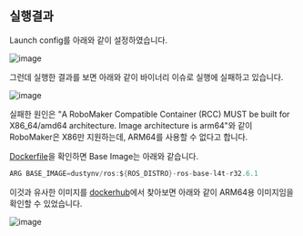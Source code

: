 ## 실행결과 

Launch config를 아래와 같이 설정하였습니다.

![image](https://user-images.githubusercontent.com/52392004/209526562-1422f641-9865-432a-af0e-5927f8285cf7.png)

그런데 실행한 결과를 보면 아래와 같이 바이너리 이슈로 실행에 실패하고 있습니다.

![image](https://user-images.githubusercontent.com/52392004/209526320-aaaec5d7-7550-490f-b9d2-03c38732020f.png)

실패한 원인은 "A RoboMaker Compatible Container (RCC) MUST be built for X86_64/amd64 architecture. Image architecture is arm64"와 같이 RoboMaker은 X86만 지원하는데, ARM64를 사용할 수 없다고 합니다. 

[Dockerfile](https://github.com/kyopark2014/aws-robomaker/blob/main/cloud-connected-robots/building-cloud-connected-robots-reinvent2021/Dockerfile)을 확인하면 Base Image는 아래와 같습니다.

```java
ARG BASE_IMAGE=dustynv/ros:${ROS_DISTRO}-ros-base-l4t-r32.6.1
```

이것과 유사한 이미지를 [dockerhub](https://hub.docker.com/layers/dustynv/ros/foxy-ros-base-l4t-r34.1.1/images/sha256-e6babc951718898f374335db070acc6e2b4ecd5862ec633bf04a18fbe968dd4c?context=explore)에서 찾아보면 아래와 같이 ARM64용 이미지임을 확인할 수 있었습니다. 

![image](https://user-images.githubusercontent.com/52392004/209528039-1964d578-6509-421d-b939-8d99a9b44605.png)
